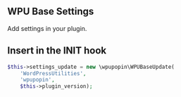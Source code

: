 WPU Base Settings
---

Add settings in your plugin.

## Insert in the INIT hook

```php
$this->settings_update = new \wpupopin\WPUBaseUpdate(
    'WordPressUtilities',
    'wpupopin',
    $this->plugin_version);
```
